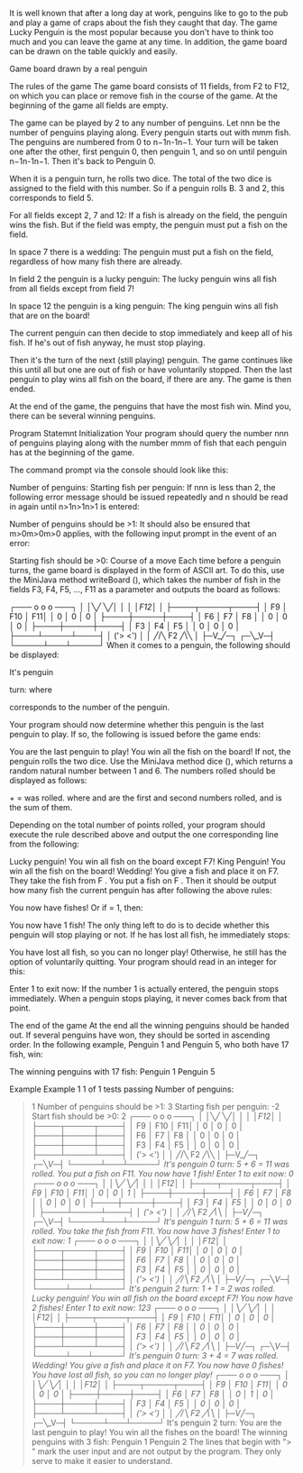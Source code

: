 It is well known that after a long day at work, penguins like to go to the pub and play a game of craps about the fish they caught that day. The game Lucky Penguin is the most popular because you don't have to think too much and you can leave the game at any time. In addition, the game board can be drawn on the table quickly and easily.

Game board drawn by a real penguin



The rules of the game
The game board consists of 11 fields, from F2 to F12, on which you can place or remove fish in the course of the game. At the beginning of the game all fields are empty.

The game can be played by 2 to any number of penguins. Let nnn be the number of penguins playing along. Every penguin starts out with mmm fish. The penguins are numbered from 0 to n−1n-1n−1. Your turn will be taken one after the other, first penguin 0, then penguin 1, and so on until penguin n−1n-1n−1. Then it's back to Penguin 0.

When it is a penguin turn, he rolls two dice. The total of the two dice is assigned to the field with this number. So if a penguin rolls B. 3 and 2, this corresponds to field 5.

For all fields except 2, 7 and 12: If a fish is already on the field, the penguin wins the fish. But if the field was empty, the penguin must put a fish on the field.

In space 7 there is a wedding: The penguin must put a fish on the field, regardless of how many fish there are already.

In field 2 the penguin is a lucky penguin: The lucky penguin wins all fish from all fields except from field 7!

In space 12 the penguin is a king penguin: The king penguin wins all fish that are on the board!

The current penguin can then decide to stop immediately and keep all of his fish. If he's out of fish anyway, he must stop playing.

Then it's the turn of the next (still playing) penguin. The game continues like this until all but one are out of fish or have voluntarily stopped. Then the last penguin to play wins all fish on the board, if there are any. The game is then ended.

At the end of the game, the penguins that have the most fish win. Mind you, there can be several winning penguins.



Program Statemnt
Initialization
Your program should query the number nnn of penguins playing along with the number mmm of fish that each penguin has at the beginning of the game.

The command prompt via the console should look like this:

Number of penguins:
Starting fish per penguin:
If nnn is less than 2, the following error message should be issued repeatedly and n should be read in again until n&gt;1n&gt;1n>1 is entered:

Number of penguins should be >1:
It should also be ensured that m&gt;0m&gt;0m>0 applies, with the following input prompt in the event of an error:

Starting fish should be >0:
Course of a move
Each time before a penguin turns, the game board is displayed in the form of ASCII art. To do this, use the MiniJava method writeBoard (), which takes the number of fish in the fields F3, F4, F5, …, F11 as a parameter and outputs the board as follows:

┌─── o  o  o ───┐
│    │╲╱ ╲╱│    │
│    │_F12_│    │
├────┬─────┬────┤
│ F9 │ F10 │ F11│
│  0 │  0  │  0 │
├────┼─────┼────┤
│ F6 │ F7  │ F8 │
│  0 │  0  │  0 │
├────┼─────┼────┤
│ F3 │ F4  │ F5 │
│  0 │  0  │  0 │
├────┴─────┴────┤
│ ('>       <') │
│ ╱/╲  F2   ╱\╲ │
├─V_╱─┐   ┌─╲_V─┤
└─────┴───┴─────┘
When it comes to a penguin, the following should be displayed:

It's penguin <p> turn:
where <p> corresponds to the number of the penguin.

Your program should now determine whether this penguin is the last penguin to play. If so, the following is issued before the game ends:

You are the last penguin to play! You win all the fish on the board!
If not, the penguin rolls the two dice. Use the MiniJava method dice (), which returns a random natural number between 1 and 6. The numbers rolled should be displayed as follows:

<w1> + <w2> = <sum> was rolled.
where <w1> and <w2> are the first and second numbers rolled, and <sum> is the sum of them.

Depending on the total number of points rolled, your program should execute the rule described above and output the one corresponding line from the following:

Lucky penguin! You win all fish on the board except F7!
King Penguin! You win all the fish on the board!
Wedding! You give a fish and place it on F7.
They take the fish from F <sum>.
You put a fish on F <sum>.
Then it should be output how many fish the current penguin has after following the above rules:

You now have <f> fishes!
Or if <f> = 1, then:

You now have 1 fish!
The only thing left to do is to decide whether this penguin will stop playing or not. If he has lost all fish, he immediately stops:

You have lost all fish, so you can no longer play!
Otherwise, he still has the option of voluntarily quitting. Your program should read in an integer for this:

Enter 1 to exit now:
If the number 1 is actually entered, the penguin stops immediately. When a penguin stops playing, it never comes back from that point.

The end of the game
At the end all the winning penguins should be handed out. If several penguins have won, they should be sorted in ascending order. In the following example, Penguin 1 and Penguin 5, who both have 17 fish, win:

The winning penguins with 17 fish:
Penguin 1
Penguin 5


Example
 Example 1 1 of 1 tests passing
Number of penguins:
> 1
Number of penguins should be >1:
> 3
Starting fish per penguin:
> -2
Start fish should be >0:
> 2
┌─── o  o  o ───┐
│    │╲╱ ╲╱│    │
│    │_F12_│    │
├────┬─────┬────┤
│ F9 │ F10 │ F11│
│  0 │  0  │  0 │
├────┼─────┼────┤
│ F6 │ F7  │ F8 │
│  0 │  0  │  0 │
├────┼─────┼────┤
│ F3 │ F4  │ F5 │
│  0 │  0  │  0 │
├────┴─────┴────┤
│ ('>       <') │
│ ╱/╲  F2   ╱\╲ │
├─V_╱─┐   ┌─╲_V─┤
└─────┴───┴─────┘
It's penguin 0 turn:
5 + 6 = 11 was rolled.
You put a fish on F11.
You now have 1 fish!
Enter 1 to exit now:
> 0
┌─── o  o  o ───┐
│    │╲╱ ╲╱│    │
│    │_F12_│    │
├────┬─────┬────┤
│ F9 │ F10 │ F11│
│  0 │  0  │  1 │
├────┼─────┼────┤
│ F6 │ F7  │ F8 │
│  0 │  0  │  0 │
├────┼─────┼────┤
│ F3 │ F4  │ F5 │
│  0 │  0  │  0 │
├────┴─────┴────┤
│ ('>       <') │
│ ╱/╲  F2   ╱\╲ │
├─V_╱─┐   ┌─╲_V─┤
└─────┴───┴─────┘
It's penguin 1 turn:
5 + 6 = 11 was rolled.
You take the fish from F11.
You now have 3 fishes!
Enter 1 to exit now:
> 1
┌─── o  o  o ───┐
│    │╲╱ ╲╱│    │
│    │_F12_│    │
├────┬─────┬────┤
│ F9 │ F10 │ F11│
│  0 │  0  │  0 │
├────┼─────┼────┤
│ F6 │ F7  │ F8 │
│  0 │  0  │  0 │
├────┼─────┼────┤
│ F3 │ F4  │ F5 │
│  0 │  0  │  0 │
├────┴─────┴────┤
│ ('>       <') │
│ ╱/╲  F2   ╱\╲ │
├─V_╱─┐   ┌─╲_V─┤
└─────┴───┴─────┘
It's penguin 2 turn:
1 + 1 = 2 was rolled.
Lucky penguin! You win all fish on the board except F7!
You now have 2 fishes!
Enter 1 to exit now:
> 123
┌─── o  o  o ───┐
│    │╲╱ ╲╱│    │
│    │_F12_│    │
├────┬─────┬────┤
│ F9 │ F10 │ F11│
│  0 │  0  │  0 │
├────┼─────┼────┤
│ F6 │ F7  │ F8 │
│  0 │  0  │  0 │
├────┼─────┼────┤
│ F3 │ F4  │ F5 │
│  0 │  0  │  0 │
├────┴─────┴────┤
│ ('>       <') │
│ ╱/╲  F2   ╱\╲ │
├─V_╱─┐   ┌─╲_V─┤
└─────┴───┴─────┘
It's penguin 0 turn:
3 + 4 = 7 was rolled.
Wedding! You give a fish and place it on F7.
You now have 0 fishes!
You have lost all fish, so you can no longer play!
┌─── o  o  o ───┐
│    │╲╱ ╲╱│    │
│    │_F12_│    │
├────┬─────┬────┤
│ F9 │ F10 │ F11│
│  0 │  0  │  0 │
├────┼─────┼────┤
│ F6 │ F7  │ F8 │
│  0 │  1  │  0 │
├────┼─────┼────┤
│ F3 │ F4  │ F5 │
│  0 │  0  │  0 │
├────┴─────┴────┤
│ ('>       <') │
│ ╱/╲  F2   ╱\╲ │
├─V_╱─┐   ┌─╲_V─┤
└─────┴───┴─────┘
It's penguin 2 turn:
You are the last penguin to play! You win all the fishes on the board!
The winning penguins with 3 fish:
Penguin 1
Penguin 2
The lines that begin with "> " mark the user input and are not output by the program. They only serve to make it easier to understand.
